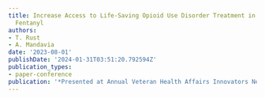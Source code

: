 ```yaml
---
title: Increase Access to Life-Saving Opioid Use Disorder Treatment in the Age of
  Fentanyl
authors:
- T. Rust
- A. Mandavia
date: '2023-08-01'
publishDate: '2024-01-31T03:51:20.792594Z'
publication_types:
- paper-conference
publication: '*Presented at Annual Veteran Health Affairs Innovators Network Conference*'
---
```

